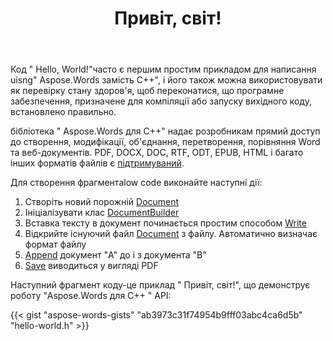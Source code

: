 ﻿---
title: Привіт, світ!
second_title: Простий приклад того, як використовувати Aspose.Words для C++
articleTitle: Привіт, світ!
linktitle: Привіт, Світ
description: "Створіть, відредагуйте та збережіть свій перший документ у будь-якому підтримуваному форматі, використовуючи Aspose.Words для C++, щоб відчути його простоту та потужність у C++."
type: docs
weight: 15
url: /uk/cpp/hello-world/
timestamp: 2024-01-27-14-07-04
---

Код " Hello, World!"часто є першим простим прикладом для написання uisng" Aspose.Words замість C++", і його також можна використовувати як перевірку стану здоров'я, щоб переконатися, що програмне забезпечення, призначене для компіляції або запуску вихідного коду, встановлено правильно.

бібліотека " Aspose.Words для C++" надає розробникам прямий доступ до створення, модифікації, об'єднання, перетворення, порівняння Word та веб-документів. PDF, DOCX, DOC, RTF, ODT, EPUB, HTML і багато інших форматів файлів є [підтримуваний](/words/cpp/supported-document-formats/).

Для створення фрагментаlow code виконайте наступні дії:

1. Створіть новий порожній [Document](https://reference.aspose.com/words/cpp/aspose.words/document/)
1. Ініціалізувати клас [DocumentBuilder](https://reference.aspose.com/words/cpp/aspose.words/documentbuilder/)
1. Вставка тексту в документ починається простим способом [Write](https://reference.aspose.com/words/cpp/aspose.words/documentbuilder/write/)
1. Відкрийте існуючий файл [Document](https://reference.aspose.com/words/cpp/aspose.words/document/document/) з файлу. Автоматично визначає формат файлу
1. [Append](https://reference.aspose.com/words/cpp/aspose.words/document/appenddocument/) документ "A" до і з документа "B"
1. [Save](https://reference.aspose.com/words/cpp/aspose.words/document/save/) виводиться у вигляді PDF

Наступний фрагмент коду-це приклад " Привіт, світ!", що демонструє роботу "Aspose.Words для C++ " API:

{{< gist "aspose-words-gists" "ab3973c31f74954b9fff03abc4ca6d5b" "hello-world.h" >}}
